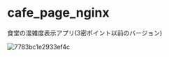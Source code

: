 # cafe_page_nginx
食堂の混雑度表示アプリ(3密ポイント以前のバージョン)

![7783bc1e2933ef4c](https://user-images.githubusercontent.com/33394165/152837021-16733d57-fdb0-476b-9f92-90e39c0d67cc.jpg)
